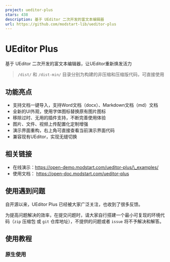 ```yaml
---
project: ueditor-plus
stars: 438
description: 基于 UEditor 二次开发的富文本编辑器
url: https://github.com/modstart-lib/ueditor-plus
---
```


UEditor Plus
============

基于 UEditor 二次开发的富文本编辑器，让UEditor重新焕发活力

> `/dist/` 和 `/dist-min/` 目录分别为构建的非压缩和压缩版代码，可直接使用

功能亮点
----

-   支持文档一键导入，支持Word文档（docx）、Markdown文档（md）文档
-   全新的UI外观，使用字体图标替换原有图片图标
-   移除过时、无用的插件支持，不断完善使用体验
-   图片、文件、视频上传配置化定制增强
-   演示界面重构，右上角可直接查看当前演示界面代码
-   兼容现有UEditor，实现无缝切换

相关链接
----

-   在线演示：https://open-demo.modstart.com/ueditor-plus/\_examples/
-   使用文档： https://open-doc.modstart.com/ueditor-plus

使用遇到问题
------

自开源以来，UEditor Plus 已经被大家广泛关注，也收到了很多反馈。

为提高问题解决的效率，在提交问题时，请大家自行搭建一个最小可复现的环境代码（`zip` 压缩包 或 `git` 仓库地址），不提供的问题或者 `issue` 将不予解决和解答。

使用教程
----

### 原生使用

<script id\="editor" type\="text/plain" style\="height:300px;"\></script\>
<script type\="text/javascript" src\="/path/to/UEditorPlus/ueditor.config.js"\></script\>
<script type\="text/javascript" src\="/path/to/UEditorPlus/ueditor.all.js"\></script\>
<script\>
    var ue \= UE.getEditor('editor', {
        // ... 更多配置
    });
</script\>

### vue2 使用

① 安装插件支持

npm i --save vue-ueditor-wrap@2.x
# 或
yarn add --save vue-ueditor-wrap@2.x

② 解压 UEditorPlus 到静态资源目录

复制 `dist-min` 到项目 `public/static/UEditorPlus/` 目录

③ 引入组件并使用

<template\>
    <div\>
        <vue-ueditor-wrap v-model\="content"
                          editor-id\="editor"
                          :config\="editorConfig"
                          :editorDependencies\="\['ueditor.config.js','ueditor.all.js'\]"
                          style\="height:500px;"/>
    </div\>
</template\>
<script\>
    import VueUeditorWrap from 'vue-ueditor-wrap'

    export default {
        components: {
            VueUeditorWrap
        },
        data() {
            return {
                content: '<p>Hello UEditorPlus</p>',
                editorConfig: {
                    // 后端服务地址，后端处理参考
                    // https://open-doc.modstart.com/ueditor-plus/backend.html
                    serverUrl: '/api/path/to/server',
                    UEDITOR\_HOME\_URL: '/static/UEditorPlus/',
                    UEDITOR\_CORS\_URL: '/static/UEditorPlus/',
                }
            }
        }
    }
</script\>

### vue3 使用

① 安装插件支持

npm i --save vue-ueditor-wrap@3.x
# 或
yarn add --save vue-ueditor-wrap@3.x

② 解压 UEditorPlus 到静态资源目录

复制 `dist-min` 到项目 `public/static/UEditorPlus/` 目录

③ 引入组件并使用

**main.js**

import {createApp} from 'vue'
import App from './App.vue'
import VueUeditorWrap from 'vue-ueditor-wrap';

createApp(App).use(VueUeditorWrap).mount('#app')

**App.vue**

<template\>
    <div\>
        <vue-ueditor-wrap v-model\="content"
                          editor-id\="editor"
                          :config\="editorConfig"
                          :editorDependencies\="\['ueditor.config.js','ueditor.all.js'\]"
                          style\="height:500px;"/>
    </div\>
</template\>

<script setup\>
    import {ref} from 'vue';

    const content \= ref('<p>Hello UEditorPlus</p>');
    const editorConfig \= {
        // 后端服务地址，后端处理参考
        // https://open-doc.modstart.com/ueditor-plus/backend.html
        serverUrl: '/api/path/to/server',
        UEDITOR\_HOME\_URL: '/static/UEditorPlus/',
        UEDITOR\_CORS\_URL: '/static/UEditorPlus/',
    }
</script\>

### react 使用

① 安装插件支持

npm i --save react-ueditor-wrap
# 或
yarn add --save react-ueditor-wrap

② 解压 UEditorPlus 到静态资源目录

复制 `dist-min` 到项目 `public/static/UEditorPlus/` 目录

③ 引入组件并使用

import RcUeditor from 'react-ueditor-wrap';

function App() {
    const hanldeChage \= (value) \=> {
        console.log('RcUeditor', value);
    }
    return (
        <div className\="App"\>
            <div style\={{margin: '0 auto', maxWidth: '800px'}}\>
                <RcUeditor
                    value\={'<p>Hello UEditorPlus</p>'}
                    ueditorUrl\={'/static/UEditorPlus/ueditor.all.js'}
                    ueditorConfigUrl\={'/static/UEditorPlus/ueditor.config.js'}
                    editorConfig\={{
                        // 后端服务地址，后端处理参考
                        // https://open-doc.modstart.com/ueditor-plus/backend.html
                        initialFrameWidth: '100%',
                        serverUrl: '/api/path/to/server',
                        UEDITOR\_HOME\_URL: '/static/UEditorPlus/',
                        UEDITOR\_CORS\_URL: '/static/UEditorPlus/',
                    }}
                    onChange\={hanldeChage}/>
            </div\>
        </div\>
    );
}

export default App;

关于Bug反馈与维护
----------

-   众所周知 UEditor 使用的人数多，目前已经累积了N个Bug，开源不易需要大家共同维护
-   对于在实际使用中遇到的问题，如果急需解决推荐使用 悬赏Issue，这样让更多有能力的开发者有共同维护的动力

✉️ 使用交流
-------

> 添加好友请备注 UEditorPlus

微信交流群

QQ交流群

二次开发
----

### 第一步，clone代码到本地

git clone https://gitee.com/modstart-lib/ueditor-plus.git

### 第二步，开始功能开发

使用浏览器打开 `_examples/index.html` 页面相关内容，完成功能开发

### 第三步，打包

npm install
grunt default

UEditor相关链接
-----------

-   UEditor 官网：http://ueditor.baidu.com
-   UEditor API 文档：http://ueditor.baidu.com/doc
-   UEditor 文档：http://fex.baidu.com/ueditor/
-   UEditor API 文档：http://ueditor.baidu.com/doc

更新日志
----

-   https://open-doc.modstart.com/ueditor-plus/change-log.html

好项目推荐
-----

-   开源数字人系统 AigcPanel
-   智能桌面助理 FocusAny
-   安卓连接助手 LinkAndroid
-   快速开发框架 ModStart
-   企业内容建站系统 ModStartCMS
-   现代化个人博客系统 ModStartBlog

开源协议
----

-   Apache 2.0
